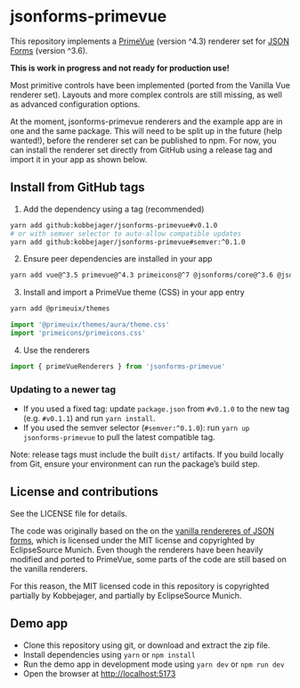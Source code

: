 # jsonforms-primevue

This repository implements a [PrimeVue](https://primevue.org/) (version ^4.3) renderer set for [JSON Forms](https://jsonforms.io/) (version ^3.6).

__This is work in progress and not ready for production use!__

Most primitive controls have been implemented (ported from the Vanilla Vue renderer set). Layouts and more complex controls are still missing, as well as advanced configuration options.

At the moment, jsonforms-primevue renderers and the example app are in one and the same package. This will need to be split up in the future (help wanted!), before the renderer set can be published to npm. For now, you can install the renderer set directly from GitHub using a release tag and import it in your app as shown below.

## Install from GitHub tags

1) Add the dependency using a tag (recommended)

```bash
yarn add github:kobbejager/jsonforms-primevue#v0.1.0
# or with semver selector to auto-allow compatible updates
yarn add github:kobbejager/jsonforms-primevue#semver:^0.1.0
```

2) Ensure peer dependencies are installed in your app

```bash
yarn add vue@^3.5 primevue@^4.3 primeicons@^7 @jsonforms/core@^3.6 @jsonforms/vue@^3.6
```

3) Install and import a PrimeVue theme (CSS) in your app entry

```bash
yarn add @primeuix/themes
```

```ts
import '@primeuix/themes/aura/theme.css'
import 'primeicons/primeicons.css'
```

4) Use the renderers

```ts
import { primeVueRenderers } from 'jsonforms-primevue'
```

### Updating to a newer tag

- If you used a fixed tag: update `package.json` from `#v0.1.0` to the new tag (e.g. `#v0.1.1`) and run `yarn install`.
- If you used the semver selector (`#semver:^0.1.0`): run `yarn up jsonforms-primevue` to pull the latest compatible tag.

Note: release tags must include the built `dist/` artifacts. If you build locally from Git, ensure your environment can run the package’s build step.

## License and contributions

See the LICENSE file for details.

The code was originally based on the on the [vanilla rendereres of JSON forms](https://github.com/eclipsesource/jsonforms/tree/master/packages/vanilla-renderers), which is licensed under the MIT license and copyrighted by EclipseSource Munich. Even though the renderers have been heavily modified and ported to PrimeVue, some parts of the code are still based on the vanilla renderers.

For this reason, the MIT licensed code in this repository is copyrighted partially by Kobbejager, and partially by EclipseSource Munich.

## Demo app

- Clone this repository using git, or download and extract the zip file.
- Install dependencies using `yarn` or `npm install`
- Run the demo app in development mode using `yarn dev` or `npm run dev`
- Open the browser at [http://localhost:5173](http://localhost:5173)
